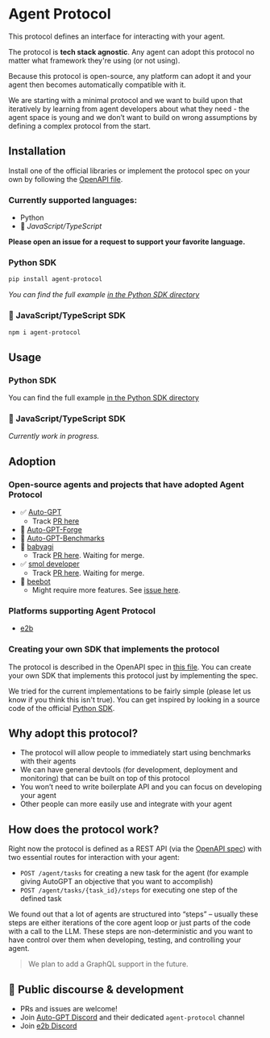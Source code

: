 # Agent Protocol
This protocol defines an interface for interacting with your agent.

The protocol is **tech stack agnostic**. Any agent can adopt this protocol no matter what framework they're using (or not using).

Because this protocol is open-source, any platform can adopt it and your agent then becomes automatically compatible with it.

We are starting with a minimal protocol and we want to build upon that iteratively by learning from agent developers about what they need - the agent space is young and we don’t want to build on wrong assumptions by defining a complex protocol from the start.

## Installation
Install one of the official libraries or implement the protocol spec on your own by following the [OpenAPI file](https://github.com/e2b-dev/agent-protocol/blob/main/openapi.yml).

### Currently supported languages:
- Python
- 🚧 *JavaScript/TypeScript*

**Please open an issue for a request to support your favorite language.**

### Python SDK

```sh
pip install agent-protocol
```
_You can find the full example [in the Python SDK directory](./agent/python/README.md)_

### 🚧 JavaScript/TypeScript SDK
```sh
npm i agent-protocol
```

## Usage

### Python SDK
You can find the full example [in the Python SDK directory](./agent/python/README.md)

### 🚧 JavaScript/TypeScript SDK
_Currently work in progress._

## Adoption

### Open-source agents and projects that have adopted Agent Protocol
- ✅ [Auto-GPT](https://github.com/Significant-Gravitas/Auto-GPT)
  - Track [PR here](https://github.com/Significant-Gravitas/Auto-GPT/pull/5044)
- 🚧 [Auto-GPT-Forge](https://github.com/Significant-Gravitas/Auto-GPT-Forge)
- 🚧 [Auto-GPT-Benchmarks](https://github.com/Significant-Gravitas/Auto-GPT-Benchmarks)
- 🚧 [babyagi](https://github.com/yoheinakajima/babyagi)
  - Track [PR here](https://github.com/yoheinakajima/babyagi/pull/356). Waiting for merge.
- ✅ [smol developer](https://github.com/smol-ai/developer)
  - Track [PR here](https://github.com/smol-ai/developer/pull/123). Waiting for merge.
- 🚧 [beebot](https://github.com/AutoPackAI/beebot)
  - Might require more features. See [issue here](https://github.com/e2b-dev/agent-protocol/issues/9).

### Platforms supporting Agent Protocol
- [e2b](https://e2b.dev)

### Creating your own SDK that implements the protocol
The protocol is described in the OpenAPI spec in [this file](https://github.com/e2b-dev/agent-protocol/blob/main/openapi.yml). 
You can create your own SDK that implements this protocol just by implementing the spec.

We tried for the current implementations to be fairly simple (please let us know if you think this isn't true). You can get inspired by looking in a source code of the official [Python SDK](https://github.com/e2b-dev/agent-protocol/tree/main/agent/python/agent_protocol).

## Why adopt this protocol?
- The protocol will allow people to immediately start using benchmarks with their agents
- We can have general devtools (for development, deployment and monitoring) that can be built on top of this protocol
- You won’t need to write boilerplate API and you can focus on developing your agent
- Other people can more easily use and integrate with your agent

## How does the protocol work?
Right now the protocol is defined as a REST API (via the [OpenAPI spec](./openapi.yml)) with two essential routes for interaction with your agent:
- `POST /agent/tasks` for creating a new task for the agent (for example giving AutoGPT an objective that you want to accomplish)
- `POST /agent/tasks/{task_id}/steps` for executing one step of the defined task

We found out that a lot of agents are structured into “steps” – usually these steps are either iterations of the core agent loop or just parts of the code with a call to the LLM. These steps are non-deterministic and you want to have control over them when developing, testing, and controlling your agent.

> We plan to add a GraphQL support in the future.

## 💬 Public discourse & development
- PRs and issues are welcome!
- Join [Auto-GPT Discord](https://discord.gg/autogpt) and their dedicated `agent-protocol` channel
- Join [e2b Discord](https://discord.gg/U7KEcGErtQ)
